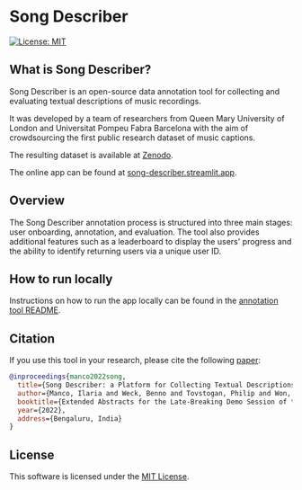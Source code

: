 # Song Describer
[![License: MIT](https://img.shields.io/badge/License-MIT-yellow.svg)](https://opensource.org/licenses/MIT)

## What is Song Describer?
Song Describer is an open-source data annotation tool for collecting and evaluating textual descriptions of music recordings. 

It was developed by a team of researchers from Queen Mary University of London and Universitat Pompeu Fabra Barcelona with the aim of crowdsourcing the first public research dataset of music captions.

The resulting dataset is available at [Zenodo](https://zenodo.org/doi/10.5281/zenodo.10072000).

The online app can be found at [song-describer.streamlit.app](https://song-describer.streamlit.app/).

## Overview
The Song Describer annotation process is structured into three main stages: user onboarding, annotation, and evaluation. The tool also provides additional features such as a leaderboard to display the users' progress and the ability to identify returning users via a unique user ID.

## How to run locally
Instructions on how to run the app locally can be found in the [annotation tool README](annotation_tool/README.md).

## Citation
If you use this tool in your research, please cite the following [paper](https://archives.ismir.net/ismir2022/latebreaking/000044.pdf):

```bibtex
@inproceedings{manco2022song,
  title={Song Describer: a Platform for Collecting Textual Descriptions of Music Recordings},
  author={Manco, Ilaria and Weck, Benno and Tovstogan, Philip and Won, Minz and Bogdanov, Dmitry},
  booktitle={Extended Abstracts for the Late-Breaking Demo Session of the 23rd Int. Society for Music Information Retrieval Conf},
  year={2022},
  address={Bengaluru, India}
}
```

## License
This software is licensed under the [MIT License](LICENSE).
